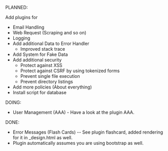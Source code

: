 PLANNED:

Add plugins for
  * Email Handling
  * Web Request (Scraping and so on)
  * Logging
  * Add additional Data to Error Handler
    * Improved stack trace
  * Add System for Fake Data
  * Add additional security
    * Protect against XSS
    * Protect against CSRF by using tokenized forms
    * Prevent single file execution
    * Prevent directory listings
  * Add more policies (About everything)
  * Install script for database

DOING: 
* User Management (AAA) - Have a look at the plugin AAA.

DONE:
* Error Messages (Flash Cards) -- See plugin flashcard, added rendering for it in _design.html as well.
* Plugin automatically assumes you are using bootstrap as well.